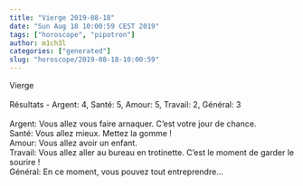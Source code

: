 ```yaml
---
title: "Vierge 2019-08-18"
date: "Sun Aug 18 10:00:59 CEST 2019"
tags: ["horoscope", "pipotron"]
author: m1ch3l
categories: ["generated"]
slug: "horoscope/2019-08-18-10:00:59"
---
```


Vierge<br>
<br>
Résultats - Argent: 4, Santé: 5, Amour: 5, Travail: 2, Général: 3<br>
<br>
Argent:  Vous allez vous faire arnaquer. C’est votre jour de chance.<br>
Santé:   Vous allez mieux. Mettez la gomme !<br>
Amour:   Vous allez avoir un enfant. <br>
Travail: Vous allez aller au bureau en trotinette. C’est le moment de garder le sourire !<br>
Général: En ce moment, vous pouvez tout entreprendre...<br>
